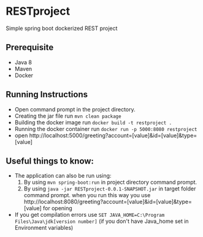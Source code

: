 # RESTproject
Simple spring boot dockerized REST project

## Prerequisite
- Java 8
- Maven
- Docker

## Running Instructions
- Open command prompt in the project directory.
- Creating the jar file run ``` mvn clean package ```
- Building the docker image run ``` docker build -t restproject . ```
- Running the docker container run ``` docker run -p 5000:8080 restproject ```
- open http://localhost:5000/greeting?account=[value]&id=[value]&type=[value]

## Useful things to know:
- The application can also be run using:
  1. By using ``` mvn spring-boot:run ``` in project directory command prompt.
  2. By using ``` java -jar RESTproject-0.0.1-SNAPSHOT.jar ``` in target folder command prompt.
  when you run this way you use http://localhost:8080/greeting?account=[value]&id=[value]&type=[value] for opening
- If you get compilation errors use ``` SET JAVA_HOME=C:\Program Files\Java\jdk[version number] ``` (if you don't have Java_home set in Environment variables)
